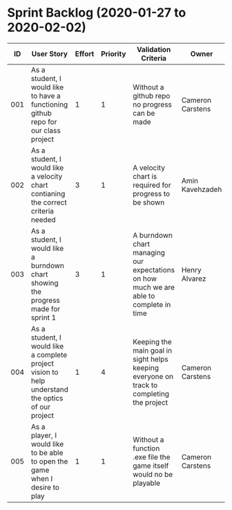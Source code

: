 # Sprint Backlog (2020-01-27 to 2020-02-02)

| ID | User Story | Effort | Priority | Validation Criteria | Owner |
|----|------------|--------|----------|---------------------|-------|
| 001 | As a student, I would like to have a functioning github repo for our class project | 1 | 1 | Without a github repo no progress can be made | Cameron Carstens |
| 002 | As a student, I would like a velocity chart contianing the correct criteria needed | 3 | 1 | A velocity chart is required for progress to be shown | Amin Kavehzadeh |
| 003 | As a student, I would like a burndown chart showing the progress made for sprint 1 | 3 | 1 | A burndown chart managing our expectations on how much we are able to complete in time | Henry Alvarez |
| 004 | As a student, I would like a complete project vision to help understand the optics of our project | 1 | 4 | Keeping the main goal in sight helps keeping everyone on track to completing the project | Cameron Carstens |
| 005 | As a player, I would like to be able to open the game when I desire to play | 1 | 1 | Without a function .exe file the game itself would no be playable | Cameron Carstens |


